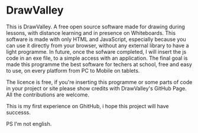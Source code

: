 # DrawValley

This is DrawValley.
A free open source software made for drawing during lessons, with distance learning and in presence on Whiteboards.
This software is made with only HTML and JavaScript, especially because you can use it directly from your browser, without any external library to have a light programme.
In future, once the sofware completed, I will insert the js code in an exe file, to a simple access with an application.
The final goal is made this programme the best software for techers at school, free and easy to use, on every platform from PC to Mobile on tablets.

The licence is free, if you're inserting this programme or some parts of code in your project or site please show credits with DrawValley's GitHub Page.
All the contributions are welcome.

This is my first experience on GhitHub, i hope this project will have successs.

PS I'm not english.

